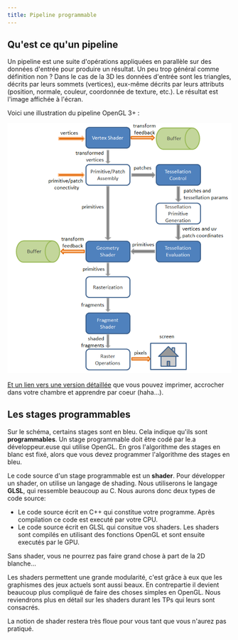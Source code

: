 ```yaml
---
title: Pipeline programmable
---
```


## Qu'est ce qu'un pipeline

Un pipeline est une suite d'opérations appliquées en parallèle sur des données d'entrée pour produire un résultat. Un peu trop général comme définition non ? Dans le cas de la 3D les données d'entrée sont les triangles, décrits par leurs sommets (vertices), eux-même décrits par leurs attributs (position, normale, couleur, coordonnée de texture, etc.). Le résultat est l'image affichée à l'écran.

Voici une illustration du pipeline OpenGL 3+ :

[![La pipeline](img/pipeline.png)](http://www.lighthouse3d.com/2011/03/opengl-4-1-pipeline/)

[Et un lien vers une version détaillée](http://www.g-truc.net/doc/OpenGL%204.3%20Pipeline%20Map.pdf) que vous pouvez imprimer, accrocher dans votre chambre et apprendre par coeur (haha...).

## Les stages programmables

Sur le schéma, certains stages sont en bleu. Cela indique qu'ils sont **programmables**. Un stage programmable doit être codé par le.a développeur.euse qui utilise OpenGL. En gros l'algorithme des stages en blanc est fixé, alors que vous devez programmer l'algorithme des stages en bleu.

Le code source d'un stage programmable est un **shader**. Pour développer un shader, on utilise un langage de shading. Nous utiliserons le langage **GLSL**, qui ressemble beaucoup au C. Nous aurons donc deux types de code source:

- Le code source écrit en C++ qui constitue votre programme. Après compilation ce code est executé par votre CPU.
- Le code source écrit en GLSL qui consitue vos shaders. Les shaders sont compilés en utilisant des fonctions OpenGL et sont ensuite executés par le GPU.

Sans shader, vous ne pourrez pas faire grand chose à part de la 2D blanche...

Les shaders permettent une grande modularité, c'est grâce à eux que les graphismes des jeux actuels sont aussi beaux. En contrepartie il devient beaucoup plus compliqué de faire des choses simples en OpenGL. Nous reviendrons plus en détail sur les shaders durant les TPs qui leurs sont consacrés.

La notion de shader restera très floue pour vous tant que vous n'aurez pas pratiqué.
